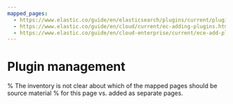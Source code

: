 ```yaml
---
mapped_pages:
  - https://www.elastic.co/guide/en/elasticsearch/plugins/current/plugin-management.html
  - https://www.elastic.co/guide/en/cloud/current/ec-adding-plugins.html
  - https://www.elastic.co/guide/en/cloud-enterprise/current/ece-add-plugins.html
---
```


# Plugin management

% The inventory is not clear about which of the mapped pages should be source material
% for this page vs. added as separate pages.

